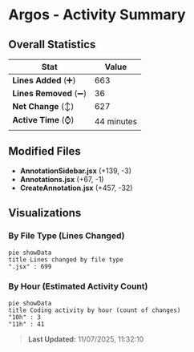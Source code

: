 # Argos - Activity Summary 

## Overall Statistics

| Stat                   | Value                                                             |
| ---------------------- | ----------------------------------------------------------------- |
| **Lines Added** (➕)   | 663                                          |
| **Lines Removed** (➖) | 36                                        |
| **Net Change** (↕)    | 627                |
| **Active Time** (⌚)   | 44 minutes |


## Modified Files
- **AnnotationSidebar.jsx** (+139, -3)
- **Annotations.jsx** (+67, -1)
- **CreateAnnotation.jsx** (+457, -32)

## Visualizations

### By File Type (Lines Changed)

```mermaid
pie showData
title Lines changed by file type
".jsx" : 699
```

### By Hour (Estimated Activity Count)

```mermaid
pie showData
title Coding activity by hour (count of changes)
"10h" : 3
"11h" : 41
```


> **Last Updated:** 11/07/2025, 11:32:10